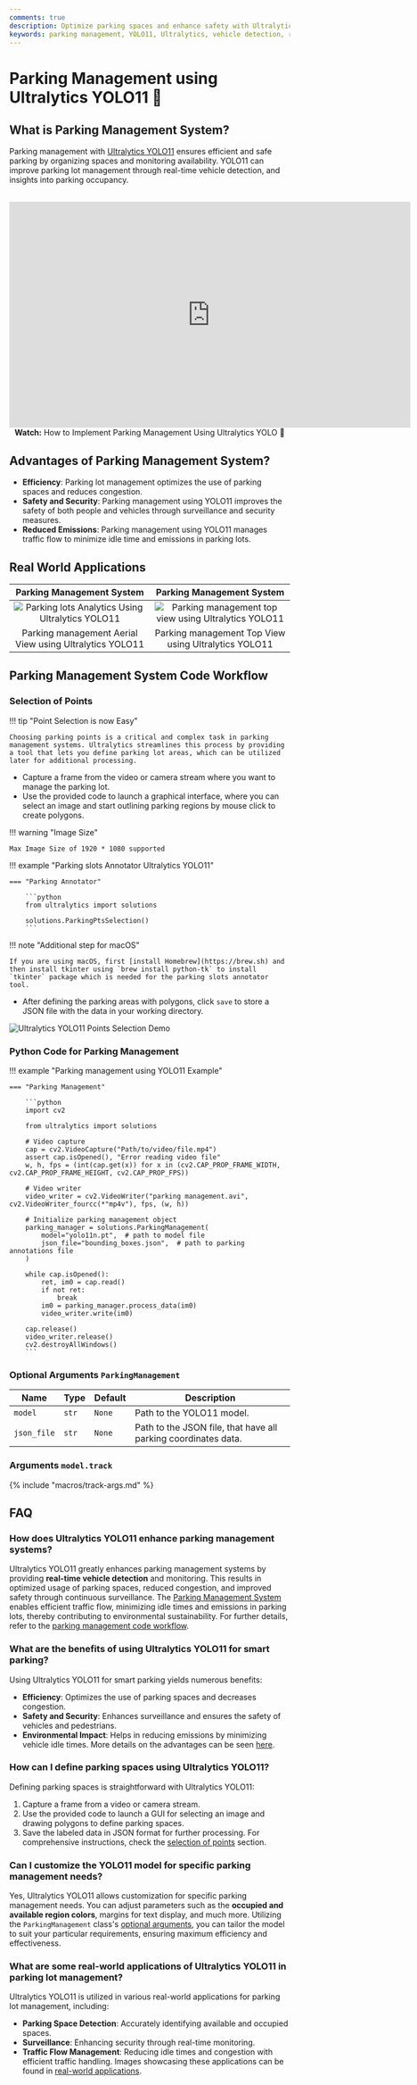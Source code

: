 ```yaml
---
comments: true
description: Optimize parking spaces and enhance safety with Ultralytics YOLO11. Explore real-time vehicle detection and smart parking solutions.
keywords: parking management, YOLO11, Ultralytics, vehicle detection, real-time tracking, parking lot optimization, smart parking
---
```


# Parking Management using Ultralytics YOLO11 🚀

## What is Parking Management System?

Parking management with [Ultralytics YOLO11](https://github.com/ultralytics/ultralytics/) ensures efficient and safe parking by organizing spaces and monitoring availability. YOLO11 can improve parking lot management through real-time vehicle detection, and insights into parking occupancy.

<p align="center">
  <br>
  <iframe loading="lazy" width="720" height="405" src="https://www.youtube.com/embed/WwXnljc7ZUM"
    title="YouTube video player" frameborder="0"
    allow="accelerometer; autoplay; clipboard-write; encrypted-media; gyroscope; picture-in-picture; web-share"
    allowfullscreen>
  </iframe>
  <br>
  <strong>Watch:</strong> How to Implement Parking Management Using Ultralytics YOLO 🚀
</p>

## Advantages of Parking Management System?

- **Efficiency**: Parking lot management optimizes the use of parking spaces and reduces congestion.
- **Safety and Security**: Parking management using YOLO11 improves the safety of both people and vehicles through surveillance and security measures.
- **Reduced Emissions**: Parking management using YOLO11 manages traffic flow to minimize idle time and emissions in parking lots.

## Real World Applications

|                                                                     Parking Management System                                                                      |                                                                      Parking Management System                                                                       |
| :----------------------------------------------------------------------------------------------------------------------------------------------------------------: | :------------------------------------------------------------------------------------------------------------------------------------------------------------------: |
| ![Parking lots Analytics Using Ultralytics YOLO11](https://github.com/ultralytics/docs/releases/download/0/parking-management-aerial-view-ultralytics-yolov8.avif) | ![Parking management top view using Ultralytics YOLO11](https://github.com/ultralytics/docs/releases/download/0/parking-management-top-view-ultralytics-yolov8.avif) |
|                                                      Parking management Aerial View using Ultralytics YOLO11                                                       |                                                         Parking management Top View using Ultralytics YOLO11                                                         |

## Parking Management System Code Workflow

### Selection of Points

!!! tip "Point Selection is now Easy"

    Choosing parking points is a critical and complex task in parking management systems. Ultralytics streamlines this process by providing a tool that lets you define parking lot areas, which can be utilized later for additional processing.

- Capture a frame from the video or camera stream where you want to manage the parking lot.
- Use the provided code to launch a graphical interface, where you can select an image and start outlining parking regions by mouse click to create polygons.

!!! warning "Image Size"

    Max Image Size of 1920 * 1080 supported

!!! example "Parking slots Annotator Ultralytics YOLO11"

    === "Parking Annotator"

        ```python
        from ultralytics import solutions

        solutions.ParkingPtsSelection()
        ```

!!! note "Additional step for macOS"

    If you are using macOS, first [install Homebrew](https://brew.sh) and then install tkinter using `brew install python-tk` to install `tkinter` package which is needed for the parking slots annotator tool.

- After defining the parking areas with polygons, click `save` to store a JSON file with the data in your working directory.

![Ultralytics YOLO11 Points Selection Demo](https://github.com/ultralytics/docs/releases/download/0/ultralytics-yolov8-points-selection-demo.avif)

### Python Code for Parking Management

!!! example "Parking management using YOLO11 Example"

    === "Parking Management"

        ```python
        import cv2

        from ultralytics import solutions

        # Video capture
        cap = cv2.VideoCapture("Path/to/video/file.mp4")
        assert cap.isOpened(), "Error reading video file"
        w, h, fps = (int(cap.get(x)) for x in (cv2.CAP_PROP_FRAME_WIDTH, cv2.CAP_PROP_FRAME_HEIGHT, cv2.CAP_PROP_FPS))

        # Video writer
        video_writer = cv2.VideoWriter("parking management.avi", cv2.VideoWriter_fourcc(*"mp4v"), fps, (w, h))

        # Initialize parking management object
        parking_manager = solutions.ParkingManagement(
            model="yolo11n.pt",  # path to model file
            json_file="bounding_boxes.json",  # path to parking annotations file
        )

        while cap.isOpened():
            ret, im0 = cap.read()
            if not ret:
                break
            im0 = parking_manager.process_data(im0)
            video_writer.write(im0)

        cap.release()
        video_writer.release()
        cv2.destroyAllWindows()
        ```

### Optional Arguments `ParkingManagement`

| Name        | Type  | Default | Description                                                    |
| ----------- | ----- | ------- | -------------------------------------------------------------- |
| `model`     | `str` | `None`  | Path to the YOLO11 model.                                      |
| `json_file` | `str` | `None`  | Path to the JSON file, that have all parking coordinates data. |

### Arguments `model.track`

{% include "macros/track-args.md" %}

## FAQ

### How does Ultralytics YOLO11 enhance parking management systems?

Ultralytics YOLO11 greatly enhances parking management systems by providing **real-time vehicle detection** and monitoring. This results in optimized usage of parking spaces, reduced congestion, and improved safety through continuous surveillance. The [Parking Management System](https://github.com/ultralytics/ultralytics) enables efficient traffic flow, minimizing idle times and emissions in parking lots, thereby contributing to environmental sustainability. For further details, refer to the [parking management code workflow](#python-code-for-parking-management).

### What are the benefits of using Ultralytics YOLO11 for smart parking?

Using Ultralytics YOLO11 for smart parking yields numerous benefits:

- **Efficiency**: Optimizes the use of parking spaces and decreases congestion.
- **Safety and Security**: Enhances surveillance and ensures the safety of vehicles and pedestrians.
- **Environmental Impact**: Helps in reducing emissions by minimizing vehicle idle times. More details on the advantages can be seen [here](#advantages-of-parking-management-system).

### How can I define parking spaces using Ultralytics YOLO11?

Defining parking spaces is straightforward with Ultralytics YOLO11:

1. Capture a frame from a video or camera stream.
2. Use the provided code to launch a GUI for selecting an image and drawing polygons to define parking spaces.
3. Save the labeled data in JSON format for further processing. For comprehensive instructions, check the [selection of points](#selection-of-points) section.

### Can I customize the YOLO11 model for specific parking management needs?

Yes, Ultralytics YOLO11 allows customization for specific parking management needs. You can adjust parameters such as the **occupied and available region colors**, margins for text display, and much more. Utilizing the `ParkingManagement` class's [optional arguments](#optional-arguments-parkingmanagement), you can tailor the model to suit your particular requirements, ensuring maximum efficiency and effectiveness.

### What are some real-world applications of Ultralytics YOLO11 in parking lot management?

Ultralytics YOLO11 is utilized in various real-world applications for parking lot management, including:

- **Parking Space Detection**: Accurately identifying available and occupied spaces.
- **Surveillance**: Enhancing security through real-time monitoring.
- **Traffic Flow Management**: Reducing idle times and congestion with efficient traffic handling. Images showcasing these applications can be found in [real-world applications](#real-world-applications).
